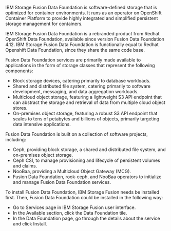 IBM Storage Fusion Data Foundation is software-defined storage that is optimized for container environments. It runs as an operator on OpenShift Container Platform to provide highly integrated and simplified persistent storage management for containers.

IBM Storage Fusion Data Foundation is a rebranded product from Redhat OpenShift Data Foundation, available since version Fusion Data Foundation 4.12. IBM Storage Fusion Data Foundation is functionally equal to Redhat Openshift Data Foundation, since they share the same code base.

Fusion Data Foundation services are primarily made available to applications in the form of storage classes that represent the following components:
- Block storage devices, catering primarily to database workloads.
- Shared and distributed file system, catering primarily to software development, messaging, and data aggregation workloads.
- Multicloud object storage, featuring a lightweight S3 API endpoint that can abstract the storage and retrieval of data from multiple cloud object stores.
- On-premises object storage, featuring a robust S3 API endpoint that scales to tens of petabytes and billions of objects, primarily targeting data intensive applications.

Fusion Data Foundation is built on a collection of software projects, including:
- Ceph, providing block storage, a shared and distributed file system, and on-premises object storage.
- Ceph CSI, to manage provisioning and lifecycle of persistent volumes and claims.
- NooBaa, providing a Multicloud Object Gateway (MCG).
- Fusion Data Foundation, rook-ceph, and NooBaa operators to initialize and manage Fusion Data Foundation services.
  
To install Fusion Data Foundation, IBM Storage Fusion needs be installed first. Then, Fusion Data Foundation could be installed in the following way:
- Go to Services page in IBM Storage Fusion user interface.
- In the Available section, click the Data Foundation tile.
- In the Data Foundation page, go through the details about the service and click Install.
